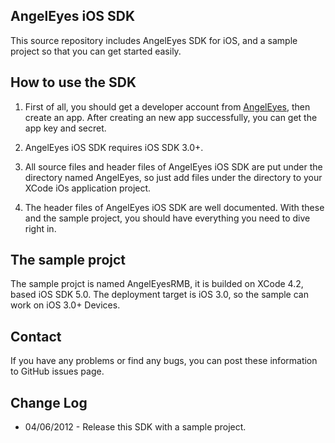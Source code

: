 AngelEyes iOS SDK 
-----------------
This source repository includes AngelEyes SDK for iOS, and a sample project so that you can get started easily.

How to use the SDK
--------------------------------------
1.  First of all, you should get a developer account from [AngelEyes](http://www.angeleyes.it), then create an app. After creating an new app successfully, you can get the app key and secret.

2.  AngelEyes iOS SDK requires iOS SDK 3.0+.

3.  All source files and header files of AngelEyes iOS SDK are put under the directory named AngelEyes,  so just add files under the directory to your XCode iOs application project.   

4.  The header files of AngelEyes iOS SDK are well documented. With these and the sample project, you should have everything you need to dive right in.

The sample projct
-----------------
The sample projct is named AngelEyesRMB, it is builded on XCode 4.2, based iOS SDK 5.0. The deployment target is iOS 3.0, so the sample can work on iOS 3.0+ Devices.

Contact
-------
If you have any problems or find any bugs, you can post these information to GitHub issues page.

Change Log
----------
 *  04/06/2012 -  Release this SDK with a sample project.
